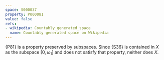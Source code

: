 ```yaml
---
space: S000037
property: P000081
value: false
refs:
- wikipedia: Countably_generated_space
  name: Countably generated space on Wikipedia
---
```


{P81} is a property preserved by subspaces.  Since {S36} is contained in $X$ as the subspace $[0,\omega_1]$ and does not satisfy that property, neither does $X$.
